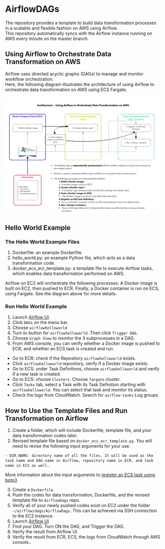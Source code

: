 # AirflowDAGs

The repository provides a template to build data transformation processes in a scalable and flexible fashion on AWS using Airflow. <br>
This repository automatically syncs with the Airflow instance running on AWS every minute on the master branch. <br> 

##  Using Airflow to Orchestrate Data Transformation on AWS

Airflow uses directed acyclic graphs (DAGs) to manage and monitor workflow orchestration. <br>
Here, the following diagram illustrates the architecture of using Airflow to orchestrate data transformation on AWS using ECS Fargate. <br>


![System diagram for using Airflow on AWS](/image/airflow_v6.png)


## Hello World Example
### The Hello World Example Files
1. Dockerfile: an example Dockerfile.
2. hello_world.py: an example Python file, which acts as a data transformation code.
3. docker_ecs_ecr_template.py: a template file to execute Airflow tasks, which enables data transformation performed on AWS. 

Airflow on EC2 will orchestrate the following processes: A Docker image is built on EC2, then pushed to ECR. Finally, a Docker container is run on ECS, using Fargate. See the diagram above for more details. <br> 


### Run Hello World Example
1. Launch [Airflow UI](https://fst-apc-airflow.agro.services/admin/).
1. Click ```DAGs``` on the menu bar.
1. Choose ``` airflowhelloworld ```
1. Turn ```On``` button for ``` airflowhelloworld ```. Then click ```Trigger DAG```.
1. Choose ```Graph View``` to monitor the 3 subprocesses in a DAG.
1. From AWS console, you can verify whether a Docker image is pushed to ECR, and whether an ECS task is created and run.

* Go to ECR: check if the Repository ``` airflowhelloworld ``` exists.
* Click ``` airflowhelloworld ``` repository, verify if a Docker image exists.
* Go to ECS: under Task Definitions, choose ```airflowhelloworld``` and verify if a new task is created.
* Go to ECS: choose ```Clusters```. Choose ```fargate``` cluster.
* Click ```Tasks``` tab, select a Task with its Task Definition starting with ```airflowhelloworld```. You can select that task and monitor its status.
* Check the logs from CloudWatch. Search for ``` airflow-tasks ``` Log groups.

## How to Use the Template Files and Run Transformation on Airflow

1. Create a folder, which will include Dockerfile, template file, and your data transformation codes later.
2. Revised template file based on  ```docker_ecs_ecr_template.py```. You will need to revise the following input arguments for your use. 

``` 
- DIR_NAME: directory name of all the files. It will be used as the task name and DAG name in Airflow, repository name in ECR, and task name in ECS as well.
```

More information about the input arguments to 
[register an ECS task using boto3](https://boto3.amazonaws.com/v1/documentation/api/latest/reference/services/ecs.html#ECS.Client.register_task_definition)

3. Create a ```Dockerfile```.
4. Push the codes for data transformation, Dockerfile, and the revised template file to ```AirflowDags``` repo. 
5. Verify all of your newly pushed codes exist on EC2 under the folder ``` ~/airflow/dags/AirflowDags ```. This can be achieved via SSH connection to the EC2 instance.
6. Launch [Airflow UI](https://fst-apc-airflow.agro.services/admin/).
7. Find your DAG. Turn ON the DAG, and Trigger the DAG.
8. Verify the result from Airflow UI.
9. Verify the result from ECR, ECS, the logs from CloudWatch through AWS console..
